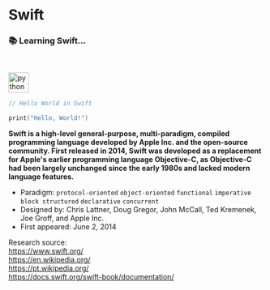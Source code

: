 # Swift 
### :books: Learning Swift...

 <br> 
 <p align="left">
  <img src="https://cdn.jsdelivr.net/gh/devicons/devicon/icons/swift/swift-original.svg" alt="python" width="40" height="40"/>
</p>

```swift
// Hello World in Swift

print("Hello, World!") 
```

**Swift is a high-level general-purpose, multi-paradigm, compiled programming language developed by Apple Inc. and the open-source community. First released in 2014, Swift was developed as a replacement for Apple's earlier programming language Objective-C, as Objective-C had been largely unchanged since the early 1980s and lacked modern language features.**

- Paradigm: `protocol-oriented` `object-oriented` `functional` `imperative` `block structured` `declarative` `concurrent`
- Designed by:	Chris Lattner, Doug Gregor, John McCall, Ted Kremenek, Joe Groff, and Apple Inc.
- First appeared: June 2, 2014

Research source: <br>
https://www.swift.org/ <br>
https://en.wikipedia.org/ <br>
https://pt.wikipedia.org/ <br>
https://docs.swift.org/swift-book/documentation/
